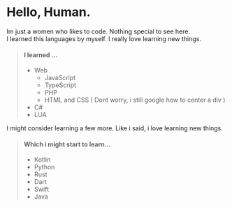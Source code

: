 
# Hello, Human.

Im just a women who likes to code. Nothing special to see here.  
I learned this languages by myself. I really love learning new things.  

> #### I learned ...
> - Web
>   - JavaScript
>   - TypeScript
>   - PHP
>   - HTML and CSS ( Dont worry, i still google how to center a div )
> - C#
> - LUA


I might consider learning a few more. Like i said, i love learning new things.


> #### Which i might start to learn...
> - Kotlin
> - Python
> - Rust
> - Dart
> - Swift
> - Java
